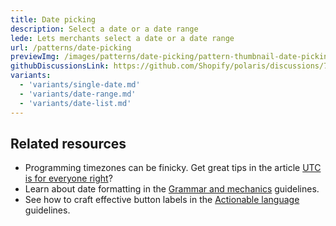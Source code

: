 ```yaml
---
title: Date picking
description: Select a date or a date range
lede: Lets merchants select a date or a date range
url: /patterns/date-picking
previewImg: /images/patterns/date-picking/pattern-thumbnail-date-picking.png
githubDiscussionsLink: https://github.com/Shopify/polaris/discussions/7853
variants:
  - 'variants/single-date.md'
  - 'variants/date-range.md'
  - 'variants/date-list.md'
---
```


<div as="Variants"></div>

<div as="Stack" gap="4">

## Related resources

- Programming timezones can be finicky. Get great tips in the article [UTC is for everyone right](https://zachholman.com/talk/utc-is-enough-for-everyone-right)?
- Learn about date formatting in the [Grammar and mechanics](/content/grammar-and-mechanics#date) guidelines.
- See how to craft effective button labels in the [Actionable language](/content/actionable-language) guidelines.

</div>

